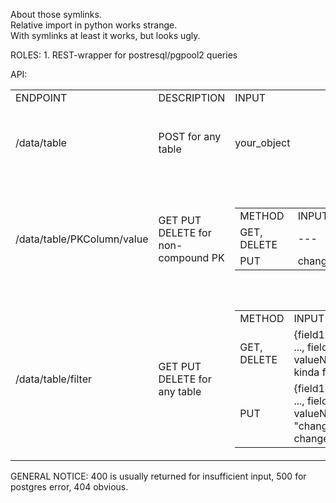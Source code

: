 <p>
About those symlinks.
<br/>
Relative import in python works strange.
<br/>
With symlinks at least it works, but looks ugly.
</p>

<p>
ROLES:
1. REST-wrapper for postresql/pgpool2 queries
</p>

<p>
API:
<br/>
<table>
<tr>
<td>ENDPOINT</td> <td>DESCRIPTION</td> <td>INPUT</td> <td>RESPONSE</td>
</tr>
<tr>
  <td>/data/table</td>
  <td>POST for any table</td>
  <td>your_object</td>
  <td>
    <table>
      <tr><td>METHOD</td> <td>EC</td> <td>JSON</td></tr>
      <tr><td>ANY</td> <td>200</td> <td>your_object</td></tr>
      <tr><td>ANY</td> <td>400/500</td> <td>{"error" : string_message }</td></tr>
    </table>
  </td>
</tr>
<tr>
  <td>/data/table/PKColumn/value</td>
  <td>GET PUT DELETE for non-compound PK</td>
  <td>
    <table>
      <tr><td>METHOD</td> <td>INPUT</td></tr>
      <tr><td>GET, DELETE</td> <td>---</td></tr>
      <tr><td>PUT</td> <td>changes_object</td></tr>
    </table>
  </td>
  <td>
    <table>
      <tr><td>METHOD</td> <td>EC</td> <td>JSON</td></tr>
      <tr><td>GET</td> <td>200</td> <td>your_requested_object</td></tr>
      <tr><td>PUT</td> <td>200</td> <td>your_modified_object</td></tr>
      <tr><td>DELETE</td> <td>200</td> <td>{}</td></tr>
      <tr><td>ANY</td> <td>400/404/500</td> <td>{"error" : string_message }</td></tr>
    </table>
  </td>
</tr>
<tr>
  <td>/data/table/filter</td>
  <td>GET PUT DELETE for any table</td>
  <td>
    <table>
      <tr><td>METHOD</td> <td>INPUT</td></tr>
      <tr><td>GET, DELETE</td> <td>{field1 : value1, ..., fieldN : valueN} -- kinda filter</td></tr>
      <tr><td>PUT</td> <td>{field1 : value1, ..., fieldN : valueN, "changes" : changes_object}</td></tr>
    </table>
  </td>
  <td>
    <table>
      <tr><td>METHOD</td> <td>EC</td> <td>JSON</td></tr>
      <tr><td>PUT, DELETE</td> <td>200</td> <td>{"count" : int} -- rows affected</td></tr>
      <tr><td>GET</td> <td>200</td> <td>{"result": [object1, ... , objectN]]}</td></tr>
      <tr><td>ANY</td> <td>400/404/500</td> <td>{"error" : string_message }</td></tr>
    </table>
  </td>
</tr>
</table>
</p>
<p>GENERAL NOTICE: 400 is usually returned for insufficient input, 500 for postgres error, 404 obvious.</p>
